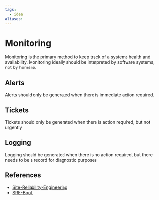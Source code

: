 ```yaml
---
tags:
  - idea
aliases:
---
```


# Monitoring

Monitoring is the primary method to keep track of a systems health and availability. Monitoring ideally should be interpreted by software systems, not by humans.

## Alerts

Alerts should only be generated when there is immediate action required.

## Tickets

Tickets should only be generated when there is action required, but not urgently

## Logging

Logging should be generated when there is no action required, but there needs to be a record for diagnostic purposes

## References

- [Site-Reliability-Engineering](Site-Reliability-Engineering.md)
- [SRE-Book](SRE-Book.md)
